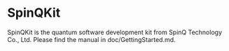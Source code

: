 # SpinQKit

SpinQKit is the quantum software development kit from SpinQ Technology Co., Ltd. Please find the manual in doc/GettingStarted.md. 
